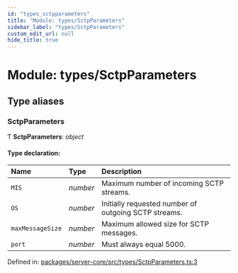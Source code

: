 ```yaml
---
id: "types_sctpparameters"
title: "Module: types/SctpParameters"
sidebar_label: "types/SctpParameters"
custom_edit_url: null
hide_title: true
---
```


# Module: types/SctpParameters

## Type aliases

### SctpParameters

Ƭ **SctpParameters**: *object*

#### Type declaration:

Name | Type | Description |
:------ | :------ | :------ |
`MIS` | *number* | Maximum number of incoming SCTP streams.   |
`OS` | *number* | Initially requested number of outgoing SCTP streams.   |
`maxMessageSize` | *number* | Maximum allowed size for SCTP messages.   |
`port` | *number* | Must always equal 5000.   |

Defined in: [packages/server-core/src/types/SctpParameters.ts:3](https://github.com/xr3ngine/xr3ngine/blob/673ad6a5f/packages/server-core/src/types/SctpParameters.ts#L3)
